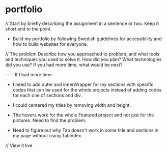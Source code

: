 # portfolio

// Start by briefly describing the assignment in a sentence or two. Keep it short and to the point.
   - Build my portfolio by following Swedish guidelines for accessibility and how to build websites for everyone.

// The problem
Describe how you approached to problem, and what tools and techniques you used to solve it. How did you plan? What technologies did you use? If you had more time, what would be next?

---- If I had more time:

   - I need to add outer and innerWrapper for my sections with specific codes that can be used for the whole projects instead of adding codes for each one of sections and div. 

   - I could centered my titles by removing width and height.

   - The hovers work for the whole Featured project and not just for the pictures. Need to find the problem. 

   - Need to figure out why Tab doesn't work in some title and sections in my page without using Tabindex.

// View it live
